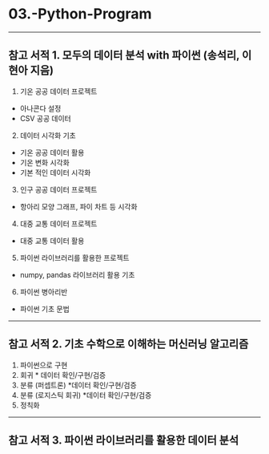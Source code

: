 # 03.-Python-Program

------------------------------------------------
참고 서적 1. 모두의 데이터 분석 with 파이썬 (송석리, 이현아 지음)  
------------------------------------------------
1. 기온 공공 데이터 프로젝트
- 아나콘다 설정
- CSV 공공 데이터 

2. 데이터 시각화 기초
- 기온 공공 데이터 활용
- 기온 변화 시각화
- 기본 적인 데이터 시각화 

3. 인구 공공 데이터 프로젝트
- 항아리 모양 그래프, 파이 차트 등 시각화

4. 대중 교통 데이터 프로젝트
- 대중 교통 데이터  활용

5. 파이썬 라이브러리를 활용한 프로젝트
- numpy, pandas 라이브러리 활용 기초

6. 파이썬 병아리반
- 파이썬 기초 문법

------------------------------------------------
참고 서적 2. 기초 수학으로 이해하는 머신러닝 알고리즘   
------------------------------------------------
1. 파이썬으로 구현         
2. 회귀                  * 데이터 확인/구현/검증
3. 분류 (퍼셉트론)        *데이터 확인/구현/검증     
4. 분류 (로지스틱 회귀)   *데이터 확인/구현/검증 
5. 정칙화

------------------------------------------------
참고 서적 3. 파이썬 라이브러리를 활용한 데이터 분석  
------------------------------------------------



